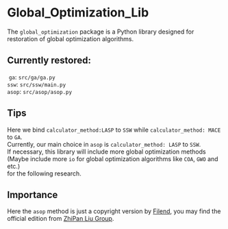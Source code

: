 # Global_Optimization_Lib

The `global_optimization` package is a Python library designed for restoration of global optimization algorithms.

## Currently restored:
​	`ga`: `src/ga/ga.py`  
  `ssw`: `src/ssw/main.py`  
  `asop`: `src/asop/asop.py`  
  
## Tips
  Here we bind `calculator_method:LASP` to `SSW` while `calculator_method: MACE` to `GA`.  
  Currently, our main choice in `asop` is `calculator_method: LASP` to `SSW`.  
​	If necessary, this library will include more global optimization methods  
  (Maybe include more `io` for global optimization algorithms like `COA`, `GWO` and etc.)  
  for the following research.

## Importance
  Here the `asop` method is just a copyright version by [Filend](https://github.com/Fil-end), you may find the official edition from [ZhiPan Liu Group](https://zpliu.fudan.edu.cn/).
